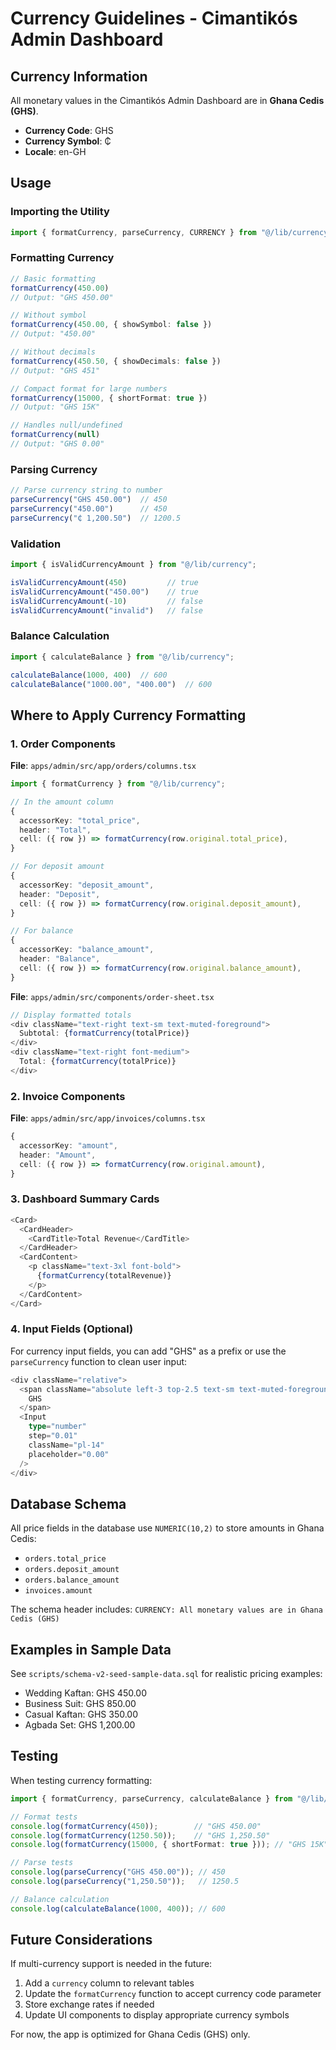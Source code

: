 # Currency Guidelines - Cimantikós Admin Dashboard

## Currency Information

All monetary values in the Cimantikós Admin Dashboard are in **Ghana Cedis (GHS)**.

- **Currency Code**: GHS
- **Currency Symbol**: ₵
- **Locale**: en-GH

## Usage

### Importing the Utility

```typescript
import { formatCurrency, parseCurrency, CURRENCY } from "@/lib/currency";
```

### Formatting Currency

```typescript
// Basic formatting
formatCurrency(450.00)
// Output: "GHS 450.00"

// Without symbol
formatCurrency(450.00, { showSymbol: false })
// Output: "450.00"

// Without decimals
formatCurrency(450.50, { showDecimals: false })
// Output: "GHS 451"

// Compact format for large numbers
formatCurrency(15000, { shortFormat: true })
// Output: "GHS 15K"

// Handles null/undefined
formatCurrency(null)
// Output: "GHS 0.00"
```

### Parsing Currency

```typescript
// Parse currency string to number
parseCurrency("GHS 450.00")  // 450
parseCurrency("450.00")      // 450
parseCurrency("₵ 1,200.50")  // 1200.5
```

### Validation

```typescript
import { isValidCurrencyAmount } from "@/lib/currency";

isValidCurrencyAmount(450)         // true
isValidCurrencyAmount("450.00")    // true
isValidCurrencyAmount(-10)         // false
isValidCurrencyAmount("invalid")   // false
```

### Balance Calculation

```typescript
import { calculateBalance } from "@/lib/currency";

calculateBalance(1000, 400)  // 600
calculateBalance("1000.00", "400.00")  // 600
```

## Where to Apply Currency Formatting

### 1. **Order Components**

**File**: `apps/admin/src/app/orders/columns.tsx`

```typescript
import { formatCurrency } from "@/lib/currency";

// In the amount column
{
  accessorKey: "total_price",
  header: "Total",
  cell: ({ row }) => formatCurrency(row.original.total_price),
}

// For deposit amount
{
  accessorKey: "deposit_amount",
  header: "Deposit",
  cell: ({ row }) => formatCurrency(row.original.deposit_amount),
}

// For balance
{
  accessorKey: "balance_amount",
  header: "Balance",
  cell: ({ row }) => formatCurrency(row.original.balance_amount),
}
```

**File**: `apps/admin/src/components/order-sheet.tsx`

```typescript
// Display formatted totals
<div className="text-right text-sm text-muted-foreground">
  Subtotal: {formatCurrency(totalPrice)}
</div>
<div className="text-right font-medium">
  Total: {formatCurrency(totalPrice)}
</div>
```

### 2. **Invoice Components**

**File**: `apps/admin/src/app/invoices/columns.tsx`

```typescript
{
  accessorKey: "amount",
  header: "Amount",
  cell: ({ row }) => formatCurrency(row.original.amount),
}
```

### 3. **Dashboard Summary Cards**

```typescript
<Card>
  <CardHeader>
    <CardTitle>Total Revenue</CardTitle>
  </CardHeader>
  <CardContent>
    <p className="text-3xl font-bold">
      {formatCurrency(totalRevenue)}
    </p>
  </CardContent>
</Card>
```

### 4. **Input Fields (Optional)**

For currency input fields, you can add "GHS" as a prefix or use the `parseCurrency` function to clean user input:

```typescript
<div className="relative">
  <span className="absolute left-3 top-2.5 text-sm text-muted-foreground">
    GHS
  </span>
  <Input
    type="number"
    step="0.01"
    className="pl-14"
    placeholder="0.00"
  />
</div>
```

## Database Schema

All price fields in the database use `NUMERIC(10,2)` to store amounts in Ghana Cedis:

- `orders.total_price`
- `orders.deposit_amount`
- `orders.balance_amount`
- `invoices.amount`

The schema header includes: `CURRENCY: All monetary values are in Ghana Cedis (GHS)`

## Examples in Sample Data

See `scripts/schema-v2-seed-sample-data.sql` for realistic pricing examples:

- Wedding Kaftan: GHS 450.00
- Business Suit: GHS 850.00
- Casual Kaftan: GHS 350.00
- Agbada Set: GHS 1,200.00

## Testing

When testing currency formatting:

```typescript
import { formatCurrency, parseCurrency, calculateBalance } from "@/lib/currency";

// Format tests
console.log(formatCurrency(450));        // "GHS 450.00"
console.log(formatCurrency(1250.50));    // "GHS 1,250.50"
console.log(formatCurrency(15000, { shortFormat: true })); // "GHS 15K"

// Parse tests
console.log(parseCurrency("GHS 450.00")); // 450
console.log(parseCurrency("1,250.50"));   // 1250.5

// Balance calculation
console.log(calculateBalance(1000, 400)); // 600
```

## Future Considerations

If multi-currency support is needed in the future:

1. Add a `currency` column to relevant tables
2. Update the `formatCurrency` function to accept currency code parameter
3. Store exchange rates if needed
4. Update UI components to display appropriate currency symbols

For now, the app is optimized for Ghana Cedis (GHS) only.
